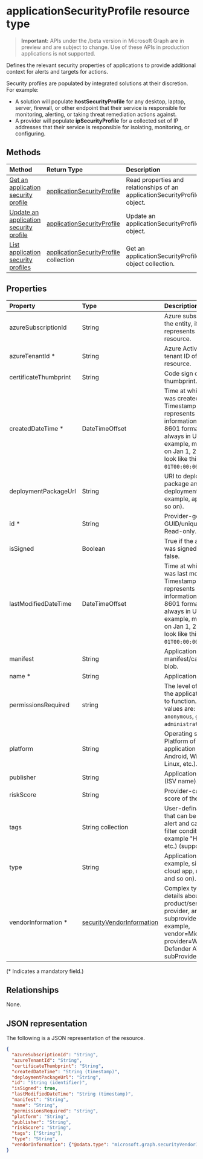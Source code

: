 # applicationSecurityProfile resource type

 > **Important:** APIs under the /beta version in Microsoft Graph are in preview and are subject to change. Use of these APIs in production applications is not supported.

Defines the relevant security properties of applications to provide additional context for alerts and targets for actions.

Security profiles are populated by integrated solutions at their discretion. For example:

- A solution will populate **hostSecurityProfile** for any desktop, laptop, server, firewall, or other endpoint that their service is responsible for monitoring, alerting, or taking threat remediation actions against.
- A provider will populate **ipSecurityProfile** for a collected set of IP addresses that their service is responsible for isolating, monitoring, or configuring.

## Methods

| Method   | Return Type |Description|
|:---------------|:--------|:----------|
|[Get an application security profile](../api/applicationsecurityprofile_get.md) | [applicationSecurityProfile](applicationsecurityprofile.md) |Read properties and relationships of an applicationSecurityProfile object.|
|[Update an application security profile](../api/applicationsecurityprofile_update.md) | [applicationSecurityProfile](applicationsecurityprofile.md) |Update an applicationSecurityProfile object. |
|[List application security profiles](../api/applicationsecurityprofile_list.md) | [applicationSecurityProfile](applicationsecurityprofile.md) collection|Get an applicationSecurityProfile object collection. |

## Properties

| Property   | Type |Description|
|:---------------|:--------|:----------|
|azureSubscriptionId|String|Azure subscription ID of the entity, if this entity represents an Azure resource.|
|azureTenantId *|String|Azure Active Directory tenant ID of this resource.|
|certificateThumbprint|String|Code sign certificate thumbprint.|
|createdDateTime *|DateTimeOffset|Time at which the entity was created. The Timestamp type represents date and time information using ISO 8601 format and is always in UTC time. For example, midnight UTC on Jan 1, 2014 would look like this: `'2014-01-01T00:00:00Z'`.|
|deploymentPackageUrl|String|URI to deployment package and/or type of deployment package (for example, appx, MSI, and so on).|
|id *|String|Provider-generated GUID/unique identifier. Read-only.|
|isSigned|Boolean|True if the application was signed, otherwise false.|
|lastModifiedDateTime|DateTimeOffset|Time at which the entity was last modified. The Timestamp type represents date and time information using ISO 8601 format and is always in UTC time. For example, midnight UTC on Jan 1, 2014 would look like this: `'2014-01-01T00:00:00Z'`.|
|manifest|String|Application manifest/catalog as a blob.|
|name *|String|Application name.|
|permissionsRequired|string|The level of permissions the application requires to function. Possible values are: `unknown`, `anonymous`, `guest`, `user`, `administrator`, `system`.|
|platform|String|Operating system Platform of the application (for example, Android, Windows, iOS, Linux, etc.).|
|publisher|String|Application publisher (ISV name).|
|riskScore|String|Provider-calculated risk score of the application.|
|tags|String collection|User-definable labels that can be applied to an alert and can serve as filter conditions (for example "HVA", "SAW", etc.) (supports [update](../api/applicationsecurityprofile_update.md)).|
|type|String|Application type (for example, single user, cloud app, multi-tenant,  and so on).|
|vendorInformation *|[securityVendorInformation](securityvendorinformation.md)|Complex type containing details about the security product/service vendor, provider, and subprovider (for example, vendor=Microsoft; provider=Windows Defender ATP; subProvider=AppLocker).|
(\* Indicates a mandatory field.)

## Relationships

None.

## JSON representation

The following is a JSON representation of the resource.

<!-- {
  "blockType": "resource",
  "optionalProperties": [

  ],
  "@odata.type": "microsoft.graph.applicationSecurityProfile"
}-->

```json
{
  "azureSubscriptionId": "String",
  "azureTenantId": "String",
  "certificateThumbprint": "String",
  "createdDateTime": "String (timestamp)",
  "deploymentPackageUrl": "String",
  "id": "String (identifier)",
  "isSigned": true,
  "lastModifiedDateTime": "String (timestamp)",
  "manifest": "String",
  "name": "String",
  "permissionsRequired": "string",
  "platform": "String",
  "publisher": "String",
  "riskScore": "String",
  "tags": ["String"],
  "type": "String",
  "vendorInformation": {"@odata.type": "microsoft.graph.securityVendorInformation"}
}

```

<!-- uuid: 8fcb5dbc-d5aa-4681-8e31-b001d5168d79
2015-10-25 14:57:30 UTC -->
<!-- {
  "type": "#page.annotation",
  "description": "applicationSecurityProfile resource",
  "keywords": "",
  "section": "documentation",
  "tocPath": ""
}-->
